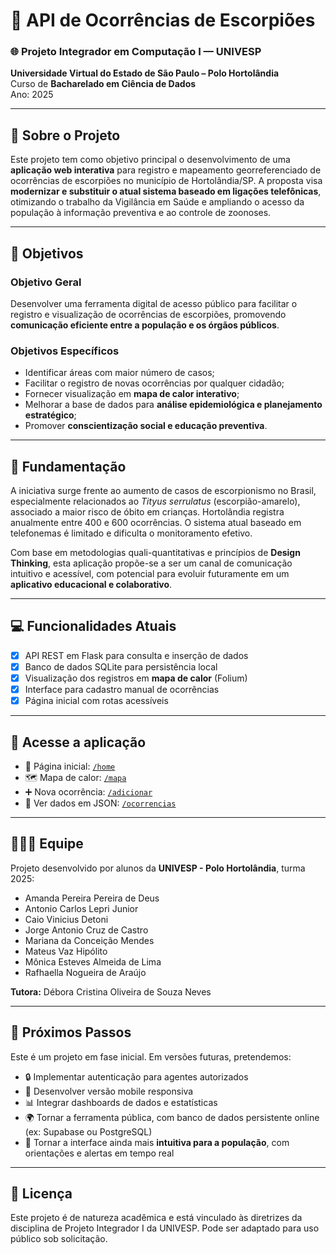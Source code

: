
# 🦂 API de Ocorrências de Escorpiões

### 🌐 Projeto Integrador em Computação I — UNIVESP  
**Universidade Virtual do Estado de São Paulo – Polo Hortolândia**  
Curso de **Bacharelado em Ciência de Dados**  
Ano: 2025

---

## 📌 Sobre o Projeto

Este projeto tem como objetivo principal o desenvolvimento de uma **aplicação web interativa** para registro e mapeamento georreferenciado de ocorrências de escorpiões no município de Hortolândia/SP. A proposta visa **modernizar e substituir o atual sistema baseado em ligações telefônicas**, otimizando o trabalho da Vigilância em Saúde e ampliando o acesso da população à informação preventiva e ao controle de zoonoses.

---

## 🎯 Objetivos

### Objetivo Geral
Desenvolver uma ferramenta digital de acesso público para facilitar o registro e visualização de ocorrências de escorpiões, promovendo **comunicação eficiente entre a população e os órgãos públicos**.

### Objetivos Específicos
- Identificar áreas com maior número de casos;
- Facilitar o registro de novas ocorrências por qualquer cidadão;
- Fornecer visualização em **mapa de calor interativo**;
- Melhorar a base de dados para **análise epidemiológica e planejamento estratégico**;
- Promover **conscientização social e educação preventiva**.

---

## 🧠 Fundamentação

A iniciativa surge frente ao aumento de casos de escorpionismo no Brasil, especialmente relacionados ao *Tityus serrulatus* (escorpião-amarelo), associado a maior risco de óbito em crianças. Hortolândia registra anualmente entre 400 e 600 ocorrências. O sistema atual baseado em telefonemas é limitado e dificulta o monitoramento efetivo.

Com base em metodologias quali-quantitativas e princípios de **Design Thinking**, esta aplicação propõe-se a ser um canal de comunicação intuitivo e acessível, com potencial para evoluir futuramente em um **aplicativo educacional e colaborativo**.

---

## 💻 Funcionalidades Atuais

- [x] API REST em Flask para consulta e inserção de dados
- [x] Banco de dados SQLite para persistência local
- [x] Visualização dos registros em **mapa de calor** (Folium)
- [x] Interface para cadastro manual de ocorrências
- [x] Página inicial com rotas acessíveis

---

## 🚀 Acesse a aplicação

- 🦂 Página inicial: [`/home`](https://api-escorpioes.onrender.com/home)  
- 🗺️ Mapa de calor: [`/mapa`](https://api-escorpioes.onrender.com/mapa)  
- ➕ Nova ocorrência: [`/adicionar`](https://api-escorpioes.onrender.com/adicionar)  
- 📄 Ver dados em JSON: [`/ocorrencias`](https://api-escorpioes.onrender.com/ocorrencias)

---

## 🧑‍🤝‍🧑 Equipe

Projeto desenvolvido por alunos da **UNIVESP - Polo Hortolândia**, turma 2025:

- Amanda Pereira Pereira de Deus  
- Antonio Carlos Lepri Junior  
- Caio Vinicius Detoni  
- Jorge Antonio Cruz de Castro  
- Mariana da Conceição Mendes  
- Mateus Vaz Hipólito  
- Mônica Esteves Almeida de Lima  
- Rafhaella Nogueira de Araújo  

**Tutora:** Débora Cristina Oliveira de Souza Neves

---

## 🔮 Próximos Passos

Este é um projeto em fase inicial. Em versões futuras, pretendemos:

- 🔒 Implementar autenticação para agentes autorizados
- 📱 Desenvolver versão mobile responsiva
- 📊 Integrar dashboards de dados e estatísticas
- 🌍 Tornar a ferramenta pública, com banco de dados persistente online (ex: Supabase ou PostgreSQL)
- 👥 Tornar a interface ainda mais **intuitiva para a população**, com orientações e alertas em tempo real

---

## 📄 Licença

Este projeto é de natureza acadêmica e está vinculado às diretrizes da disciplina de Projeto Integrador I da UNIVESP. Pode ser adaptado para uso público sob solicitação.
